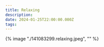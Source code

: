 ```yaml
---
title: Relaxing
description: 
date: 2024-01-25T22:00:00.000Z
tags: 
---
```

{% image "./141083299.relaxing.jpeg", "" %}